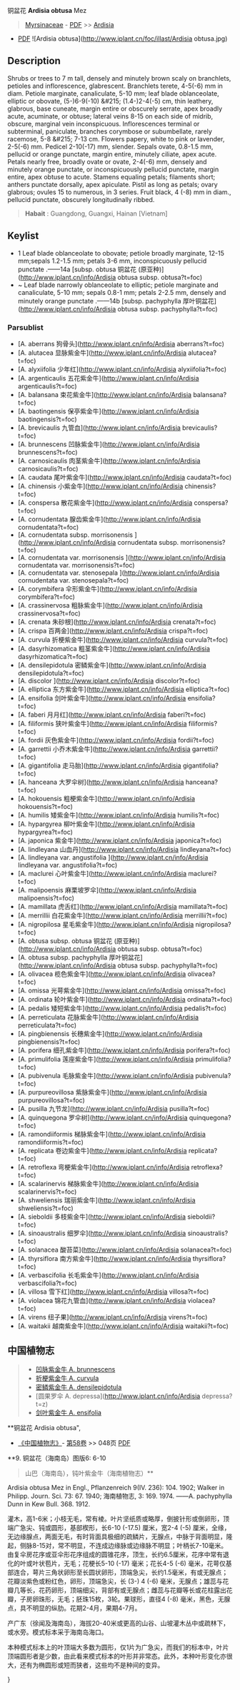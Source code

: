铜盆花 **Ardisia obtusa** Mez

> [Myrsinaceae](http://www.iplant.cn/info/Myrsinaceae?t=foc) - [PDF](http://www.iplant.cn/foc/pdf/Myrsinaceae.pdf) >> [Ardisia](http://www.iplant.cn/info/Ardisia?t=foc)
 - [PDF](http://www.iplant.cn/foc/pdf/Ardisia.pdf)
![Ardisia obtusa](http://www.iplant.cn/foc/illast/Ardisia obtusa.jpg)

## Description

Shrubs or trees to 7 m tall, densely and minutely brown scaly on branchlets, petioles and inflorescence, glabrescent. Branchlets terete, 4-5(-6) mm in diam. Petiole marginate, canaliculate, 5-10 mm; leaf blade oblanceolate, elliptic or obovate, (5-)6-9(-10) &amp;#215; (1.4-)2-4(-5) cm, thin leathery, glabrous, base cuneate, margin entire or obscurely serrate, apex broadly acute, acuminate, or obtuse; lateral veins 8-15 on each side of midrib, obscure, marginal vein inconspicuous. Inflorescences terminal or subterminal, paniculate, branches corymbose or subumbellate, rarely racemose, 5-8 &amp;#215; 7-13 cm. Flowers papery, white to pink or lavender, 2-5(-6) mm. Pedicel 2-10(-17) mm, slender. Sepals ovate, 0.8-1.5 mm, pellucid or orange punctate, margin entire, minutely ciliate, apex acute. Petals nearly free, broadly ovate or ovate, 2-4(-6) mm, densely and minutely orange punctate, or inconspicuously pellucid punctate, margin entire, apex obtuse to acute. Stamens equaling petals; filaments short; anthers punctate dorsally, apex apiculate. Pistil as long as petals; ovary glabrous; ovules 15 to numerous, in 3 series. Fruit black, 4 (-8) mm in diam., pellucid punctate, obscurely longitudinally ribbed.

> **Habait** : 
> Guangdong, Guangxi, Hainan [Vietnam]

## Keylist

* 1 Leaf blade oblanceolate to obovate; petiole broadly marginate, 12-15 mm;sepals 1.2-1.5 mm; petals 3-6 mm, inconspicuously pellucid punctate .——14a [subsp. obtusa 铜盆花 (原亚种)](http://www.iplant.cn/info/Ardisia obtusa subsp. obtusa?t=foc)
* ~ Leaf blade narrowly oblanceolate to elliptic; petiole marginate and canaliculate, 5-10 mm; sepals 0.8-1 mm; petals 2-2.5 mm, densely and minutely orange punctate .——14b [subsp. pachyphylla 厚叶铜盆花](http://www.iplant.cn/info/Ardisia obtusa subsp. pachyphylla?t=foc)

### Parsublist

* [A.  aberrans  狗骨头](http://www.iplant.cn/info/Ardisia aberrans?t=foc)
* [A.  alutacea  显脉紫金牛](http://www.iplant.cn/info/Ardisia alutacea?t=foc)
* [A.  alyxiifolia  少年红](http://www.iplant.cn/info/Ardisia alyxiifolia?t=foc)
* [A.  argenticaulis  五花紫金牛](http://www.iplant.cn/info/Ardisia argenticaulis?t=foc)
* [A.  balansana  束花紫金牛](http://www.iplant.cn/info/Ardisia balansana?t=foc)
* [A.  baotingensis  保亭紫金牛](http://www.iplant.cn/info/Ardisia baotingensis?t=foc)
* [A.  brevicaulis  九管血](http://www.iplant.cn/info/Ardisia brevicaulis?t=foc)
* [A.  brunnescens  凹脉紫金牛](http://www.iplant.cn/info/Ardisia brunnescens?t=foc)
* [A.  carnosicaulis  肉茎紫金牛](http://www.iplant.cn/info/Ardisia carnosicaulis?t=foc)
* [A.  caudata  尾叶紫金牛](http://www.iplant.cn/info/Ardisia caudata?t=foc)
* [A.  chinensis  小紫金牛](http://www.iplant.cn/info/Ardisia chinensis?t=foc)
* [A.  conspersa  散花紫金牛](http://www.iplant.cn/info/Ardisia conspersa?t=foc)
* [A.  cornudentata  腺齿紫金牛](http://www.iplant.cn/info/Ardisia cornudentata?t=foc)
* [A.  cornudentata subsp. morrisonensis  ](http://www.iplant.cn/info/Ardisia cornudentata subsp. morrisonensis?t=foc)
* [A.  cornudentata var. morrisonensis  ](http://www.iplant.cn/info/Ardisia cornudentata var. morrisonensis?t=foc)
* [A.  cornudentata var. stenosepala  ](http://www.iplant.cn/info/Ardisia cornudentata var. stenosepala?t=foc)
* [A.  corymbifera  伞形紫金牛](http://www.iplant.cn/info/Ardisia corymbifera?t=foc)
* [A.  crassinervosa  粗脉紫金牛](http://www.iplant.cn/info/Ardisia crassinervosa?t=foc)
* [A.  crenata  朱砂根](http://www.iplant.cn/info/Ardisia crenata?t=foc)
* [A.  crispa  百两金](http://www.iplant.cn/info/Ardisia crispa?t=foc)
* [A.  curvula  折梗紫金牛](http://www.iplant.cn/info/Ardisia curvula?t=foc)
* [A.  dasyrhizomatica  粗茎紫金牛](http://www.iplant.cn/info/Ardisia dasyrhizomatica?t=foc)
* [A.  densilepidotula  密鳞紫金牛](http://www.iplant.cn/info/Ardisia densilepidotula?t=foc)
* [A.  discolor  ](http://www.iplant.cn/info/Ardisia discolor?t=foc)
* [A.  elliptica  东方紫金牛](http://www.iplant.cn/info/Ardisia elliptica?t=foc)
* [A.  ensifolia  剑叶紫金牛](http://www.iplant.cn/info/Ardisia ensifolia?t=foc)
* [A.  faberi  月月红](http://www.iplant.cn/info/Ardisia faberi?t=foc)
* [A.  filiformis  狭叶紫金牛](http://www.iplant.cn/info/Ardisia filiformis?t=foc)
* [A.  fordii  灰色紫金牛](http://www.iplant.cn/info/Ardisia fordii?t=foc)
* [A.  garrettii  小乔木紫金牛](http://www.iplant.cn/info/Ardisia garrettii?t=foc)
* [A.  gigantifolia  走马胎](http://www.iplant.cn/info/Ardisia gigantifolia?t=foc)
* [A.  hanceana  大罗伞树](http://www.iplant.cn/info/Ardisia hanceana?t=foc)
* [A.  hokouensis  粗梗紫金牛](http://www.iplant.cn/info/Ardisia hokouensis?t=foc)
* [A.  humilis  矮紫金牛](http://www.iplant.cn/info/Ardisia humilis?t=foc)
* [A.  hypargyrea  柳叶紫金牛](http://www.iplant.cn/info/Ardisia hypargyrea?t=foc)
* [A.  japonica  紫金牛](http://www.iplant.cn/info/Ardisia japonica?t=foc)
* [A.  lindleyana  山血丹](http://www.iplant.cn/info/Ardisia lindleyana?t=foc)
* [A.  lindleyana var. angustifolia  ](http://www.iplant.cn/info/Ardisia lindleyana var. angustifolia?t=foc)
* [A.  maclurei  心叶紫金牛](http://www.iplant.cn/info/Ardisia maclurei?t=foc)
* [A.  malipoensis  麻栗坡罗伞](http://www.iplant.cn/info/Ardisia malipoensis?t=foc)
* [A.  mamillata  虎舌红](http://www.iplant.cn/info/Ardisia mamillata?t=foc)
* [A.  merrillii  白花紫金牛](http://www.iplant.cn/info/Ardisia merrillii?t=foc)
* [A.  nigropilosa  星毛紫金牛](http://www.iplant.cn/info/Ardisia nigropilosa?t=foc)
* [A.  obtusa subsp. obtusa  铜盆花 (原亚种)](http://www.iplant.cn/info/Ardisia obtusa subsp. obtusa?t=foc)
* [A.  obtusa subsp. pachyphylla  厚叶铜盆花](http://www.iplant.cn/info/Ardisia obtusa subsp. pachyphylla?t=foc)
* [A.  olivacea  榄色紫金牛](http://www.iplant.cn/info/Ardisia olivacea?t=foc)
* [A.  omissa  光萼紫金牛](http://www.iplant.cn/info/Ardisia omissa?t=foc)
* [A.  ordinata  轮叶紫金牛](http://www.iplant.cn/info/Ardisia ordinata?t=foc)
* [A.  pedalis  矮短紫金牛](http://www.iplant.cn/info/Ardisia pedalis?t=foc)
* [A.  perreticulata  花脉紫金牛](http://www.iplant.cn/info/Ardisia perreticulata?t=foc)
* [A.  pingbienensis  长穗紫金牛](http://www.iplant.cn/info/Ardisia pingbienensis?t=foc)
* [A.  porifera  细孔紫金牛](http://www.iplant.cn/info/Ardisia porifera?t=foc)
* [A.  primulifolia  莲座紫金牛](http://www.iplant.cn/info/Ardisia primulifolia?t=foc)
* [A.  pubivenula  毛脉紫金牛](http://www.iplant.cn/info/Ardisia pubivenula?t=foc)
* [A.  purpureovillosa  紫脉紫金牛](http://www.iplant.cn/info/Ardisia purpureovillosa?t=foc)
* [A.  pusilla  九节龙](http://www.iplant.cn/info/Ardisia pusilla?t=foc)
* [A.  quinquegona  罗伞树](http://www.iplant.cn/info/Ardisia quinquegona?t=foc)
* [A.  ramondiiformis  梯脉紫金牛](http://www.iplant.cn/info/Ardisia ramondiiformis?t=foc)
* [A.  replicata  卷边紫金牛](http://www.iplant.cn/info/Ardisia replicata?t=foc)
* [A.  retroflexa  弯梗紫金牛](http://www.iplant.cn/info/Ardisia retroflexa?t=foc)
* [A.  scalarinervis  梯脉紫金牛](http://www.iplant.cn/info/Ardisia scalarinervis?t=foc)
* [A.  shweliensis  瑞丽紫金牛](http://www.iplant.cn/info/Ardisia shweliensis?t=foc)
* [A.  sieboldii  多枝紫金牛](http://www.iplant.cn/info/Ardisia sieboldii?t=foc)
* [A.  sinoaustralis  细罗伞](http://www.iplant.cn/info/Ardisia sinoaustralis?t=foc)
* [A.  solanacea  酸苔菜](http://www.iplant.cn/info/Ardisia solanacea?t=foc)
* [A.  thyrsiflora  南方紫金牛](http://www.iplant.cn/info/Ardisia thyrsiflora?t=foc)
* [A.  verbascifolia  长毛紫金牛](http://www.iplant.cn/info/Ardisia verbascifolia?t=foc)
* [A.  villosa  雪下红](http://www.iplant.cn/info/Ardisia villosa?t=foc)
* [A.  violacea  锦花九管血](http://www.iplant.cn/info/Ardisia violacea?t=foc)
* [A.  virens  纽子果](http://www.iplant.cn/info/Ardisia virens?t=foc)
* [A.  waitakii  越南紫金牛](http://www.iplant.cn/info/Ardisia waitakii?t=foc)

## 中国植物志

> * [凹脉紫金牛  A.  brunnescens](Ardisia-brunnescens-凹脉紫金牛.md)
> * [折梗紫金牛  A.  curvula](Ardisia-curvula-折梗紫金牛.md)
> * [密鳞紫金牛  A.  densilepidotula](Ardisia-densilepidotula-密鳞紫金牛.md)
> * [圆果罗伞  A.  depressa](http://www.iplant.cn/info/Ardisia depressa?t=z)
> * [剑叶紫金牛  A.  ensifolia](Ardisia-ensifolia-剑叶紫金牛.md)

**铜盆花 Ardisia obtusa",

* [《中国植物志》](http://www.iplant.cn/frps)- [第58卷](http://www.iplant.cn/frps/vol/58) >> 048页 [PDF](http://www.iplant.cn/frps/pdf/58/048a.PDF)

**9. 铜盆花（海南岛）图版6: 6-10

> 山巴（海南岛），钝叶紫金牛（海南植物志）**

Ardisia obtusa Mez in Engl., Pflanzenreich 9(IV. 236): 104. 1902; Walker in Philipp. Journ. Sci. 73: 67. 1940; 海南植物志, 3: 169. 1974. ——A. pachyphylla Dunn in Kew Bull. 368. 1912. 

灌木，高1-6米；小枝无毛，常有棱。叶片坚纸质或略厚，倒披针形或倒卵形，顶端广急尖、钝或圆形，基部楔形，长6-10 (-17.5) 厘米，宽2-4 (-5) 厘米，全缘，无边缘腺点，两面无毛，有时背面具极细的疏鳞片，无腺点，中脉于背面明显，隆起，侧脉8-15对，常不明显，不连成边缘脉或边缘脉不明显；叶柄长7-10毫米。由复伞房花序或亚伞形花序组成的圆锥花序，顶生，长约6.5厘米，花序中常有退化的叶或叶状苞片，无毛；花梗长5-10 (-17) 毫米；花长4-5 (-6) 毫米，花萼仅基部连合，萼片三角状卵形至长圆状卵形，顶端急尖，长约1.5毫米，有或无腺点；花瓣淡紫色或粉红色，卵形，顶端急尖，长 (3-) 4 (-6) 毫米，无腺点；雄蕊与花瓣几等长，花药卵形，顶端细尖，背部有或无腺点；雌蕊与花瓣等长或花柱露出花瓣，子房卵珠形，无毛；胚珠15枚，3轮。果球形，直径4 (-8) 毫米，黑色，无腺点，具不明显的纵肋。花期2-4月，果期4-7月。

产广东（徐闻及海南岛），海拔20-40米或更高的山谷、山坡灌木丛中或疏林下，或水旁。模式标本采于海南岛海口。

本种模式标本上的叶顶端大多数为圆形，仅1片为广急尖，而我们的标本中，叶片顶端圆形者是少数，由此看来模式标本的叶形并非常态。此外，本种叶形变化亦很大，还有为椭圆形或短而狭者，这些均不是种间的变异。

}
